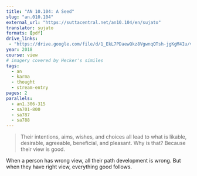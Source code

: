 ```yaml
---
title: "AN 10.104: A Seed"
slug: "an.010.104"
external_url: "https://suttacentral.net/an10.104/en/sujato"
translator: sujato
formats: [pdf]
drive_links:
 - "https://drive.google.com/file/d/1_EkL7PDaewQkz8VgwnqQTsh-jgKgM4Iu/view?usp=drivesdk"
year: 2018
course: view
# imagery covered by Hecker's similes
tags:
  - an
  - karma
  - thought
  - stream-entry
pages: 2
parallels:
  - an1.306-315
  - sa701-800
  - sa787
  - sa788
---
```


> Their intentions, aims, wishes, and choices all lead to what is likable, desirable, agreeable, beneficial, and pleasant. Why is that? Because their view is good.

When a person has wrong view, all their path development is wrong. But when they have right view, everything good follows.

